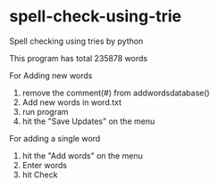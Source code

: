 # spell-check-using-trie
Spell checking using tries by python

This program has total 235878 words

For Adding new words
  1. remove the comment(#) from addwordsdatabase()
  2. Add new words in word.txt
  3. run program
  4. hit the "Save Updates" on the menu
  
For adding a single word
  1. hit the "Add words" on the menu
  2. Enter words
  3. hit Check

